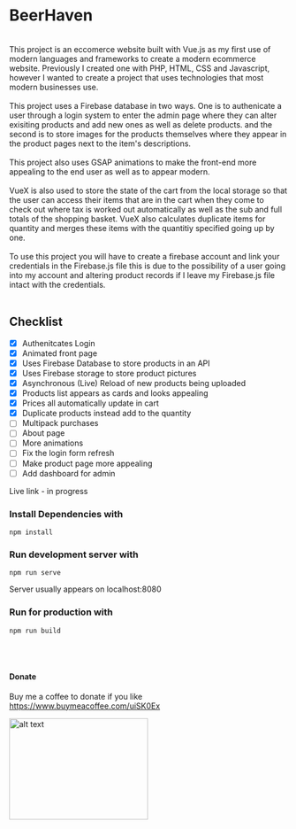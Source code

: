 # BeerHaven
<br>
This project is an eccomerce website built with Vue.js as my first use of modern languages and frameworks to create a modern ecommerce website. Previously I created one with PHP, HTML, CSS and Javascript, however I wanted to create a project that uses technologies that most modern businesses use.
<br>
<br>
This project uses a Firebase database in two ways. One is to authenicate a user through a login system to enter the admin page where they can alter exisiting products and add new ones as well as delete products. and the second is to store images for the products themselves where they appear in the product pages next to the item's descriptions.
<br>
<br>
This project also uses GSAP animations to make the front-end more appealing to the end user as well as to appear modern.
<br>
<br>
VueX is also used to store the state of the cart from the local storage so that the user can access their items that are in the cart when they come to check out where tax is worked out automatically as well as the sub and full totals of the shopping basket. VueX also calculates duplicate items for quantity and merges these items with the quantitiy specified going up by one.
<br>
<br>
To use this project you will have to create a firebase account and link your credentials in the Firebase.js file this is due to the possibility of a user going into my account and altering product records if I leave my Firebase.js file intact with the credentials.
<br>
<br>

## Checklist

- [X] Authenitcates Login
- [X] Animated front page
- [X] Uses Firebase Database to store products in an API
- [X] Uses Firebase storage to store product pictures
- [X] Asynchronous (Live) Reload of new products being uploaded
- [X] Products list appears as cards and looks appealing
- [X] Prices all automatically update in cart
- [X] Duplicate products instead add to the quantity
- [ ] Multipack purchases
- [ ] About page
- [ ] More animations
- [ ] Fix the login form refresh
- [ ] Make product page more appealing
- [ ] Add dashboard for admin

Live link - in progress

### Install Dependencies with
```
npm install
```

### Run development server with
```
npm run serve
```
Server usually appears on localhost:8080

### Run for production with
```
npm run build
```
<br><br>

#### Donate
Buy me a coffee to donate if you like
<br>
https://www.buymeacoffee.com/uiSK0Ex

<a href="https://www.buymeacoffee.com/uiSK0Ex"><img src="https://static-2.gumroad.com/res/gumroad/9026696959709/asset_previews/09c9bf14407c2a76d088f22121d0b0a9/retina/Screen_20Shot_202017-10-20_20at_2010.09.59.jpg" alt="alt text" width="251.25" height="183.75"></a>

